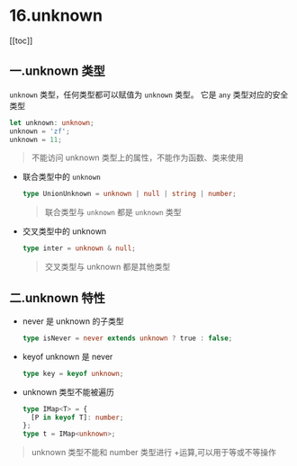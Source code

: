 # 16.unknown

[[toc]]

## 一.unknown 类型

`unknown` 类型，任何类型都可以赋值为 `unknown` 类型。 它是 `any` 类型对应的安全类型

```ts
let unknown: unknown;
unknown = 'zf';
unknown = 11;
```

> 不能访问 unknown 类型上的属性，不能作为函数、类来使用

- 联合类型中的 `unknown`
  ```ts
  type UnionUnknown = unknown | null | string | number;
  ```
  > 联合类型与 `unknown` 都是 `unknown` 类型
- 交叉类型中的 unknown
  ```ts
  type inter = unknown & null;
  ```
  > 交叉类型与 unknown 都是其他类型

## 二.unknown 特性

- never 是 unknown 的子类型
  ```ts
  type isNever = never extends unknown ? true : false;
  ```
- keyof unknown 是 never
  ```ts
  type key = keyof unknown;
  ```
- unknown 类型不能被遍历
  ```ts
  type IMap<T> = {
    [P in keyof T]: number;
  };
  type t = IMap<unknown>;
  ```

> unknown 类型不能和 number 类型进行 +运算,可以用于等或不等操作
